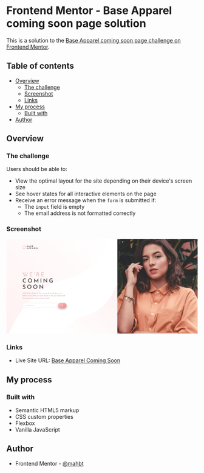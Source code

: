 # Frontend Mentor - Base Apparel coming soon page solution

This is a solution to the [Base Apparel coming soon page challenge on Frontend Mentor](https://www.frontendmentor.io/challenges/base-apparel-coming-soon-page-5d46b47f8db8a7063f9331a0).

## Table of contents

- [Overview](#overview)
  - [The challenge](#the-challenge)
  - [Screenshot](#screenshot)
  - [Links](#links)
- [My process](#my-process)
  - [Built with](#built-with)
- [Author](#author)

## Overview

### The challenge

Users should be able to:

- View the optimal layout for the site depending on their device's screen size
- See hover states for all interactive elements on the page
- Receive an error message when the `form` is submitted if:
  - The `input` field is empty
  - The email address is not formatted correctly

### Screenshot

![](./screenshot/Screenshot-desktop.png)

### Links

- Live Site URL: [Base Apparel Coming Soon](https://mahbt.github.io/base-apparel-coming-soon)

## My process

### Built with

- Semantic HTML5 markup
- CSS custom properties
- Flexbox
- Vanilla JavaScript

## Author

- Frontend Mentor - [@mahbt](https://www.frontendmentor.io/profile/mahbt)
